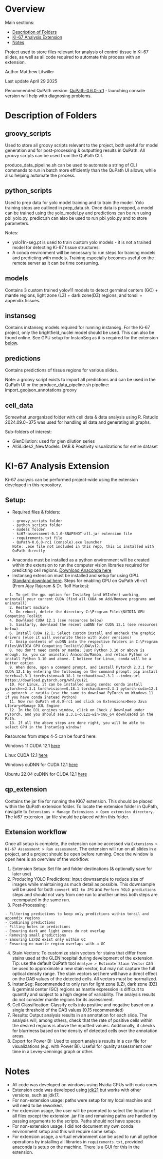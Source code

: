 # Overview

Main sections:
- [Description of Folders](#description-of-folders)
- [KI-67 Analysis Extension](#ki-67-analysis-extension)
- [Notes](#notes)

Project used to store files relevant for analysis of control tissue in Ki-67 slides, as well as all code required to automate this process with an extension.

Author Matthew Litwiller

Last update April 29 2025

Recommended QuPath version: [QuPath-0.6.0-rc1](https://github.com/qupath/qupath/releases/tag/v0.6.0-rc1) - launching console version will help with diagnosing problems. 

# Description of Folders

## groovy_scripts
Used to store all groovy scripts relevant to the project, both useful for model generation and for post-processing & outputting results in QuPath. All groovy scripts can be used from the QuPath CLI. 

produce_data_pipeline.sh can be used to automate a string of CLI commands to run in batch more efficiently than the QuPath UI allows, while also helping automate the process. 

## python_scripts
Used to prep data for yolo model training and to train the model. Yolo training steps are outlined in prep_data.sh. Once data is prepped, a model can be trained using the yolo_model.py and predictions can be run using pbi_yolo.py. predict.sh can also be used to run pbi_yolo.py and to store parameters. 

Notes: 
- yolo11n-seg.pt is used to train custom yolo models - it is not a trained model for detecting Ki-67 tissue structures.
- A conda environment will be necessary to run steps for training models and predicting with models. Training especially becomes useful on the remote server as it can be time consuming.

## models
Contains 3 custom trained yolov11 models to detect germinal centers (GC) + mantle regions, light zone (LZ) + dark zone(DZ) regions, and tonsil + appendix tissues. 

## instanseg
Contains instanseg models required for running instanseg. For the Ki-67 project, only the brightfield_nuclei model should be used. This can also be found online. See GPU setup for InstanSeg as it is required for the extension [below](#setup).

## predictions
Contains predictions of tissue regions for various slides. 

Note: a groovy script exists to import all predictions and can be used in the QuPath UI or the produce_data_pipeline.sh pipeline: import_geojson_annotations.groovy

## cell_data
Somewhat unorganized folder with cell data & data analysis using R. Rstudio 2024.09.0+375 was used for handling all data and generating all graphs. 

Sub-folders of interest:
- GlenDilution: used for glen dilution series
- AllSLides2_NewModels: DAB & Positivity visualizations for entire dataset


# KI-67 Analysis Extension

Ki-67 analysis can be performed project-wide using the extension developed in this repository. 

## Setup:
- Required files & folders:
    ```
    - groovy_scripts folder
    - python_scripts folder
    - models folder
    - ki67-assessment-0.1.0-SNAPSHOT-all.jar extension file
    - requirements.txt file
    - QuPath-0.6.0-rc1 (console).exe launcher
    Note: .exe file not included in this repo, this is installed with QuPath directly
    ```
- Anaconda must be installed as a python environment will be created within the extension to run the computer vision libraries required for predicting cell regions. [Download Anaconda here](https://www.anaconda.com/download)
- Instanseg extension must be installed and setup for using GPU. [Standard download here](https://github.com/instanseg/instanseg). Steps for enabling GPU on QuPath v6-rc1 (From Ajay Rajaram & Dr. Rolf Harkes):
```
  1. To get the gpu option for InstaSeg (and WSInfer) working, uninstall your current CUDA (find all CUDA on Add/Remove programs and uninstall)
  2. Restart machine
  3. On reboot, delete the directory C:\Program Files\NVIDIA GPU Computing Toolkit
  4. Download CUDA 12.1 (see resources below) 
  5. Similarly, download the recent cuDNN for CUDA 12.1 (see resources below)
  6. Install CUDA 12.1; Select custom install and uncheck the graphic drivers (else it will overwrite these with older versions)
  7. Unzip contents of cuDNN into the respective folders in C:\Program Files\NVIDIA GPU Computing Toolkit\CUDA\v12.1
  8. You don't need conda or mamba; Just Python 3.10 or above is enough. So, you can uninstall Anaconda/Mamba, and retain Python or install Python 3.10 and above. I believe for Linux, conda will be a better option
  9. When done, open a command prompt, and install Pytorch 2.3.1 for CUDA 12.1 by entering the following on the command prompt: pip install torch==2.3.1 torchvision==0.18.1 torchaudio==2.3.1 --index-url https://download.pytorch.org/whl/cu121
  10. For Linux, it can be installed using conda: conda install pytorch==2.3.1 torchvision==0.18.1 torchaudio==2.3.1 pytorch-cuda=12.1 -c pytorch -c nvidia (use the same to download PyTorch on Windows 11 if you have conda instead Python)
  11. Now run QuPath v0.6.0-rc1 and click on Extensions>Deep Java LIbrary>Manage DJL Engine
  12. In the DJL engines window, click on Check / Download under PyTorch, and you should see 2.3.1-cu121-win-x86_64 downloaded in the Path.
  13. If all the above steps are done right, you will be able to select GPU in the InstanSeg window!
```
Resources from steps 4-5 can be found here:

Windows 11 CUDA 12.1 [here](https://developer.nvidia.com/cuda-12-1-0-download-archive?target_os=Windows&target_arch=x86_64&target_version=11&target_type=exe_local)

Linux CUDA 12.1 [here](https://can01.safelinks.protection.outlook.com/?url=https%3A%2F%2Fdeveloper.nvidia.com%2Fcuda-12-1-0-download-archive%3Ftarget_os%3DLinux%26target_arch%3Dx86_64%26Distribution%3DUbuntu%26target_version%3D22.04&data=05%7C02%7Cmatthew.litwiller%40mail.mcgill.ca%7C6a293d555c854543b0c208dcd7fd710e%7Ccd31967152e74a68afa9fcf8f89f09ea%7C0%7C0%7C638622730752864248%7CUnknown%7CTWFpbGZsb3d8eyJWIjoiMC4wLjAwMDAiLCJQIjoiV2luMzIiLCJBTiI6Ik1haWwiLCJXVCI6Mn0%3D%7C0%7C%7C%7C&sdata=FF6gnSwFzh09HeHKsCSrhKCTfKKqDv%2FSwQ3GZNH%2BW70%3D&reserved=0)

Windows cuDNN for CUDA 12.1 [here](https://can01.safelinks.protection.outlook.com/?url=https%3A%2F%2Fdeveloper.nvidia.com%2Fdownloads%2Fcompute%2Fcudnn%2Fsecure%2F8.9.7%2Flocal_installers%2F12.x%2Fcudnn-windows-x86_64-8.9.7.29_cuda12-archive.zip%2F&data=05%7C02%7Cmatthew.litwiller%40mail.mcgill.ca%7C6a293d555c854543b0c208dcd7fd710e%7Ccd31967152e74a68afa9fcf8f89f09ea%7C0%7C0%7C638622730752879932%7CUnknown%7CTWFpbGZsb3d8eyJWIjoiMC4wLjAwMDAiLCJQIjoiV2luMzIiLCJBTiI6Ik1haWwiLCJXVCI6Mn0%3D%7C0%7C%7C%7C&sdata=rr7%2Beai1dBErCKplHq999ymrlWzY5i8IlxpGW47GlN4%3D&reserved=0)

Ubuntu 22.04 cuDNN for CUDA 12.1 [here](https://can01.safelinks.protection.outlook.com/?url=https%3A%2F%2Fdeveloper.nvidia.com%2Fdownloads%2Fcompute%2Fcudnn%2Fsecure%2F8.9.7%2Flocal_installers%2F12.x%2Fcudnn-local-repo-ubuntu2204-8.9.7.29_1.0-1_amd64.deb%2F&data=05%7C02%7Cmatthew.litwiller%40mail.mcgill.ca%7C6a293d555c854543b0c208dcd7fd710e%7Ccd31967152e74a68afa9fcf8f89f09ea%7C0%7C0%7C638622730752895830%7CUnknown%7CTWFpbGZsb3d8eyJWIjoiMC4wLjAwMDAiLCJQIjoiV2luMzIiLCJBTiI6Ik1haWwiLCJXVCI6Mn0%3D%7C0%7C%7C%7C&sdata=m8lYblJaTO5sy7AzmXihknx%2Bp1buUwxcive64%2F8NeMU%3D&reserved=0)

## qp_extension 
Contains the jar file for running the KI67 extension. This should be placed within the QuPath extension folder. To locate the extension folder in QuPath, navigate to ```Extensions > Manage Extensions > Open extension directory```.
The ki67 extension .jar file should be placed within this folder.

## Extension workflow
Once all setup is complete, the extension can be accessed via ```Extensions > Ki-67 Assessment > Run assessment```. The extension will run on all slides in a project, and a project should be open before running. Once the window is open here is an overview of the workflow:

1. Extension Setup: Set file and folder destinations (& optionally save for later use)
2. Producing YOLO Predictions: Input downsample to reduce size of images while maintaining as much detail as possible. This downsample will be used for both ```convert WSI to JPG``` and ```Perform YOLO predictions``` steps and should not vary from one run to another unless both steps are recomputed in the same run.
3. Post-Processing:
```
- Filtering predictions to keep only predictions within tonsil and appendix regions
- Combining predictions
- Filling holes in predictions
- Ensuring dark and light zones do not overlap
- Removing small predictions
- Ensuring LZ/DZ exist only within GC
- Ensuring no mantle region overlaps with a GC
```
4. Stain Vectors: To customize stain vectors for stains that differ from stains used at the GLEN hospital during development of the extension. Tip: use the default QuPath tool ```Analyze > Estimate Stain Vector``` can be used to approximate a new stain vector, but may not capture the full optical density range. The stain vectors set here will have a direct effect on the DAB values of the detected cells. All vectors must be normalized.
5. InstanSeg: Recommended to only run for light zone (LZ), dark zone (DZ) & germinal center (GC) regions as mantle expression is difficult to quantify and subject to a high degree of variability. The analysis results do not consider mantle regions for its assessment.
6. Cell Classification: Classify cells into positive and negative based on a single threshold of the DAB values (0.15 recommended)
7. Results: Output analysis results in an annotation for each slide. The analysis will, among others, check that the rate of positive cells within the desired regions is above the inputted values. Additionally, it checks for blurriness based on the density of detected cells over the annotation areas.
8. Export for Power BI: Used to export analysis results in a csv file for visualizations (e.g. with Power BI). Useful for quality assessment over time in a Levey-Jennings graph or other. 

# Notes
- All code was developed on windows using Nvidia GPUs with cuda cores
- Extension code was developed using [jdk21](https://adoptium.net/) but works with other versions, such as jdk17. 
- For non-extension usage: paths were setup for my local machine and will need to be reworked.
- For extension usage, the user will be prompted to select the location of all files except the extension .jar file and remaining paths are handled by passing arguments to the scripts. Paths should not have spaces
- For non-extension usage, I did not document my own conda environment setup and this will require some setup.
- For extension usage, a virtual environment can be used to run all python operations by installing all libraries in ```requirements.txt```, provided anaconda is setup on the machine. There is a GUI for this in the extension. 
